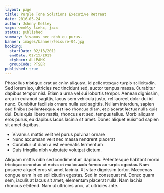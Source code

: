```yaml
---
layout: page
title: Purple Tone Solutions Executive Retreat
date: 2016-05-24
author: Johnny Kelley
tags: weekly links, java
status: published
summary: Vivamus nec nibh eu purus.
banner: images/banner/leisure-04.jpg
booking:
  startDate: 02/13/2019
  endDate: 02/15/2019
  ctyhocn: ALLPAHX
  groupCode: PTSER
published: true
---
```

Phasellus tristique erat ac enim aliquam, id pellentesque turpis sollicitudin. Sed lorem leo, ultricies nec tincidunt sed, auctor tempus massa. Curabitur dapibus tempor nisl. Etiam a urna vel dui lobortis tempor. Aenean dignissim, arcu in euismod sagittis, lacus sem vehicula justo, vel laoreet dolor dui id nunc. Curabitur facilisis ornare nulla sed sagittis. Nullam interdum, sapien sed finibus pellentesque, est leo rhoncus diam, et placerat lectus nulla quis dui. Duis quis libero mattis, rhoncus est sed, tempus tellus. Morbi aliquam eros purus, eu dapibus lacus lacinia sit amet. Donec aliquet euismod sapien sit amet dapibus.

* Vivamus mattis velit vel purus pulvinar ornare
* Nunc accumsan velit nec massa hendrerit placerat
* Curabitur ut diam a est venenatis fermentum
* Duis fringilla nibh vulputate volutpat dictum.

Aliquam mattis nibh sed condimentum dapibus. Pellentesque habitant morbi tristique senectus et netus et malesuada fames ac turpis egestas. Nam posuere aliquet eros sit amet lacinia. Ut vitae dignissim tortor. Maecenas congue enim in ex sollicitudin egestas. Sed in consequat mi. Donec quam sem, iaculis at lacus sit amet, elementum placerat nulla. Nam lacinia rhoncus eleifend. Nam ut ultricies arcu, at ultricies ante.
